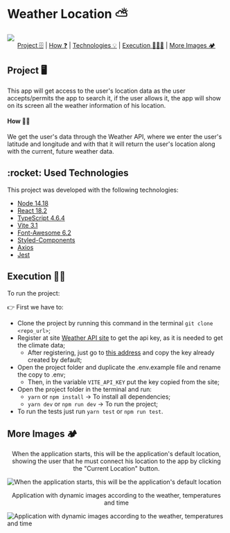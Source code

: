 # Weather Location ⛅

<img src="./imgs/documentation-images/presentation-image.png" width="auto" />

<div align="center">
 <a href="#project">Project 🗄️</a> | <a href="#how"> How ❓</a> | <a href="#technologies">Technologies 💡</a> | <a href="#execution">Execution 👨🏽‍💻</a> | <a href="#more">More Images 🏕️</a>

</div>

<h2 id="project">Project 🖥️</h2>

This app will get access to the user's location data as the user accepts/permits the app to search it, if the user allows it, the app will show on its screen all the weather information of his location.

<h4 id="how">How 🧑‍💻</h4>

We get the user's data through the Weather API, where we enter the user's latitude and longitude and with that it will return the user's location along with the current, future weather data.
<h2 id="technologies">:rocket: Used Technologies</h2>

This project was developed with the following technologies:

- [Node 14.18](https://nodejs.org/en/)
- [React 18.2](https://reactjs.org/)
- [TypeScript 4.6.4](https://www.typescriptlang.org/)
- [Vite 3.1](https://vitejs.dev/)
- [Font-Awesome 6.2](https://fontawesome.com/docs/web/use-with/react/)
- [Styled-Components](https://github.com/styled-components/styled-components)
- [Axios](https://github.com/axios/axios)
- [Jest](https://jestjs.io/)

<h2 id="execution">Execution 🏋️‍♂️</h2>

To run the project:

👉 First we have to:
  - Clone the project by running this command in the terminal `git clone <repo_url>`;
  - Register at site [Weather API site](https://home.openweathermap.org/users/sign_up) to get the api key, as it is needed to get the climate data;
    - After registering, just go to [this address](https://home.openweathermap.org/api_keys) and copy the key already created by default;
  - Open the project folder and duplicate the .env.example file and rename the copy to .env;
    - Then, in the variable `VITE_API_KEY` put the key copied from the site;
- Open the project folder in the terminal and run:
  - `yarn` or `npm install` -> To install all dependencies;
  - `yarn dev` or `npm run dev` -> To run the project;
- To run the tests just run `yarn test` or `npm run test`.

<h2 id="more">More Images 🏕️</h2>

<div>
  <p align = "center">
    When the application starts, this will be the application's default location, showing the user that he must connect his location to the app by clicking the "Current Location" button.
 </p>
  <img src="./imgs/documentation-images/default-data-image.png" alt="When the application starts, this will be the application's default location" width="auto">
</div>

<div>
  <p align = "center">
    Application with dynamic images according to the weather, temperatures and time
  </p>
  <img src="./imgs/documentation-images/relative-weather-background.png" alt="Application with dynamic images according to the weather, temperatures and time" width="auto">
</div>
